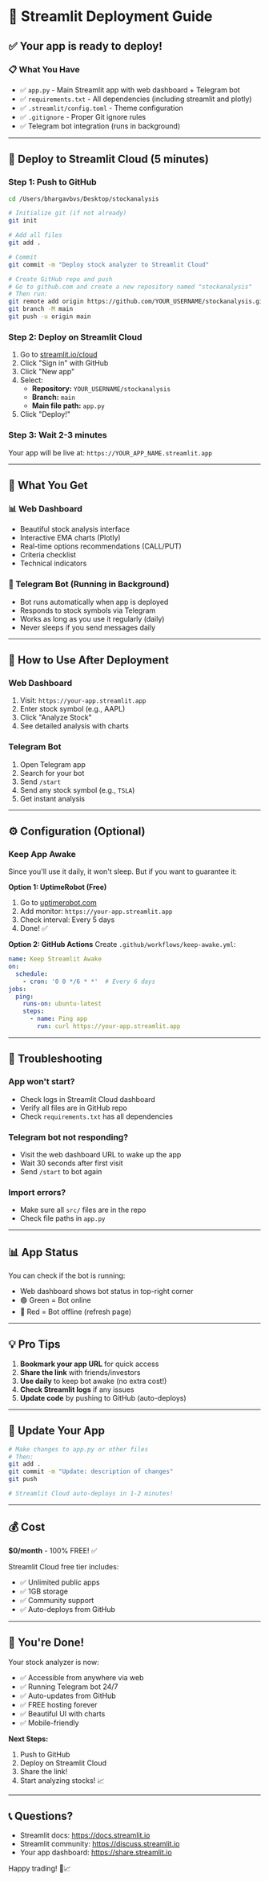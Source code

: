 # 🚀 Streamlit Deployment Guide

## ✅ Your app is ready to deploy!

### 📋 What You Have

- ✅ `app.py` - Main Streamlit app with web dashboard + Telegram bot
- ✅ `requirements.txt` - All dependencies (including streamlit and plotly)
- ✅ `.streamlit/config.toml` - Theme configuration
- ✅ `.gitignore` - Proper Git ignore rules
- ✅ Telegram bot integration (runs in background)

---

## 🚀 Deploy to Streamlit Cloud (5 minutes)

### Step 1: Push to GitHub

```bash
cd /Users/bhargavbvs/Desktop/stockanalysis

# Initialize git (if not already)
git init

# Add all files
git add .

# Commit
git commit -m "Deploy stock analyzer to Streamlit Cloud"

# Create GitHub repo and push
# Go to github.com and create a new repository named "stockanalysis"
# Then run:
git remote add origin https://github.com/YOUR_USERNAME/stockanalysis.git
git branch -M main
git push -u origin main
```

### Step 2: Deploy on Streamlit Cloud

1. Go to [streamlit.io/cloud](https://streamlit.io/cloud)
2. Click "Sign in" with GitHub
3. Click "New app"
4. Select:
   - **Repository:** `YOUR_USERNAME/stockanalysis`
   - **Branch:** `main`
   - **Main file path:** `app.py`
5. Click "Deploy!"

### Step 3: Wait 2-3 minutes

Your app will be live at: `https://YOUR_APP_NAME.streamlit.app`

---

## 🎯 What You Get

### 📊 Web Dashboard
- Beautiful stock analysis interface
- Interactive EMA charts (Plotly)
- Real-time options recommendations (CALL/PUT)
- Criteria checklist
- Technical indicators

### 💬 Telegram Bot (Running in Background)
- Bot runs automatically when app is deployed
- Responds to stock symbols via Telegram
- Works as long as you use it regularly (daily)
- Never sleeps if you send messages daily

---

## 📱 How to Use After Deployment

### Web Dashboard
1. Visit: `https://your-app.streamlit.app`
2. Enter stock symbol (e.g., AAPL)
3. Click "Analyze Stock"
4. See detailed analysis with charts

### Telegram Bot
1. Open Telegram app
2. Search for your bot
3. Send `/start`
4. Send any stock symbol (e.g., `TSLA`)
5. Get instant analysis

---

## ⚙️ Configuration (Optional)

### Keep App Awake
Since you'll use it daily, it won't sleep. But if you want to guarantee it:

**Option 1: UptimeRobot (Free)**
1. Go to [uptimerobot.com](https://uptimerobot.com)
2. Add monitor: `https://your-app.streamlit.app`
3. Check interval: Every 5 days
4. Done! ✅

**Option 2: GitHub Actions**
Create `.github/workflows/keep-awake.yml`:
```yaml
name: Keep Streamlit Awake
on:
  schedule:
    - cron: '0 0 */6 * *'  # Every 6 days
jobs:
  ping:
    runs-on: ubuntu-latest
    steps:
      - name: Ping app
        run: curl https://your-app.streamlit.app
```

---

## 🔧 Troubleshooting

### App won't start?
- Check logs in Streamlit Cloud dashboard
- Verify all files are in GitHub repo
- Check `requirements.txt` has all dependencies

### Telegram bot not responding?
- Visit the web dashboard URL to wake up the app
- Wait 30 seconds after first visit
- Send `/start` to bot again

### Import errors?
- Make sure all `src/` files are in the repo
- Check file paths in `app.py`

---

## 📊 App Status

You can check if the bot is running:
- Web dashboard shows bot status in top-right corner
- 🟢 Green = Bot online
- 🔴 Red = Bot offline (refresh page)

---

## 💡 Pro Tips

1. **Bookmark your app URL** for quick access
2. **Share the link** with friends/investors
3. **Use daily** to keep bot awake (no extra cost!)
4. **Check Streamlit logs** if any issues
5. **Update code** by pushing to GitHub (auto-deploys)

---

## 🔄 Update Your App

```bash
# Make changes to app.py or other files
# Then:
git add .
git commit -m "Update: description of changes"
git push

# Streamlit Cloud auto-deploys in 1-2 minutes!
```

---

## 💰 Cost

**$0/month** - 100% FREE! ✅

Streamlit Cloud free tier includes:
- ✅ Unlimited public apps
- ✅ 1GB storage
- ✅ Community support
- ✅ Auto-deploys from GitHub

---

## 🎉 You're Done!

Your stock analyzer is now:
- ✅ Accessible from anywhere via web
- ✅ Running Telegram bot 24/7
- ✅ Auto-updates from GitHub
- ✅ FREE hosting forever
- ✅ Beautiful UI with charts
- ✅ Mobile-friendly

**Next Steps:**
1. Push to GitHub
2. Deploy on Streamlit Cloud
3. Share the link!
4. Start analyzing stocks! 📈

---

## 📞 Questions?

- Streamlit docs: https://docs.streamlit.io
- Streamlit community: https://discuss.streamlit.io
- Your app dashboard: https://share.streamlit.io

Happy trading! 🚀📈
